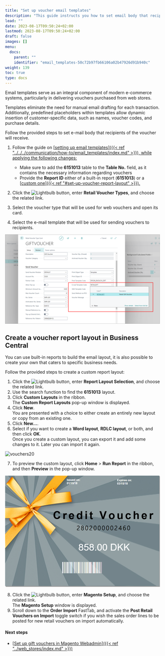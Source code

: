 ```yaml
---
title: "Set up voucher email templates"
description: "This guide instructs you how to set email body that recipients of the voucher will receive."
lead: ""
date: 2023-08-17T09:50:24+02:00
lastmod: 2023-08-17T09:50:24+02:00
draft: false
images: []
menu:
  docs:
    parent: ""
    identifier: "email_templates-50c72b97fb66106a02b47926d91b940c"
weight: 139
toc: true
type: docs
---
```

Email templates serve as an integral component of modern e-commerce systems, particularly in delivering vouchers purchased from web stores.

Templates eliminate the need for manual email drafting for each transaction. Additionally, predefined placeholders within templates allow dynamic insertion of customer-specific data, such as names, voucher codes, and purchase details.

Follow the provided steps to set e-mail body that recipients of the voucher will receive.

1. Follow the guide on [<ins>setting up email templates<ins>]({{< ref "../../../communication/how-to/email_templates/index.md" >}}), while applying the following changes:
   - Make sure to add the **6151013** table to the **Table No.** field, as it contains the necessary information regarding vouchers
   - Provide the **Report ID** either of a built-in report (**6151013**) or a [<ins>custom one<ins>]({{< ref "#set-up-voucher-report-layout" >}}).      

2. Click the ![Lightbulb](Lightbulb_icon.PNG) button, enter **Retail Voucher Types**, and choose the related link.
3. Select the voucher type that will be used for web vouchers and open its card.
4. Select the e-mail template that will be used for sending vouchers to recipients.

  ![voucher_email_template](Images/voucher_email_template.PNG)

## Create a voucher report layout in Business Central

You can use built-in reports to build the email layout, it is also possible to create your own that caters to specific business needs.

Follow the provided steps to create a custom report layout:

1. Click the ![Lightbulb](Lightbulb_icon.PNG) button, enter **Report Layout Selection**, and choose the related link.
2. Use the search function to find the **6151013** layout. 
3. Click **Custom Layouts** in the ribbon.        
    The **Custom Report Layouts** pop-up window is displayed.
4. Click **New**.     
   You are presented with a choice to either create an entirely new layout or copy from an existing one.
5. Click **New...**.
6. Select if you want to create a **Word layout**, **RDLC layout**, or both, and then click **OK**.      
   Once you create a custom layout, you can export it and add some changes to it. Later you can import it again. 

  ![vouchers20](vouchers20.png)

7. To preview the custom layout, click **Home** > **Run Report** in the ribbon, and then **Preview** in the pop-up window. 

  ![voucher_example](Images/voucher_example.PNG)

8. Click the ![Lightbulb](Lightbulb_icon.PNG) button, enter **Magento Setup**, and choose the related link.      
   The **Magento Setup** window is displayed.
9. Scroll down to the **Order Import** FastTab, and activate the **Post Retail Vouchers on Import** toggle switch if you wish the sales order lines to be posted for new retail vouchers on import automatically.       

#### Next steps

- [<ins>Set up gift vouchers in Magento Webadmin<ins>]({{< ref "../web_stores/index.md" >}})
